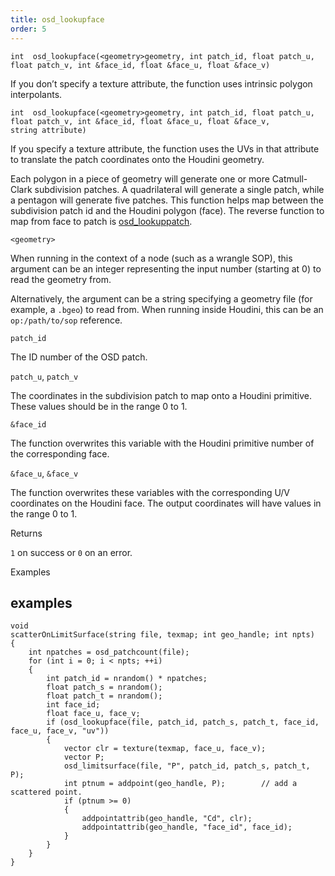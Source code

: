 ```yaml
---
title: osd_lookupface
order: 5
---
```

`int  osd_lookupface(<geometry>geometry, int patch_id, float patch_u, float patch_v, int &face_id, float &face_u, float &face_v)`

If you don’t specify a texture attribute, the function uses intrinsic polygon interpolants.

`int  osd_lookupface(<geometry>geometry, int patch_id, float patch_u, float patch_v, int &face_id, float &face_u, float &face_v, string attribute)`

If you specify a texture attribute, the function uses the UVs in that attribute to translate the patch coordinates onto the Houdini geometry.

Each polygon in a piece of geometry will generate one or more Catmull-Clark subdivision patches. A quadrilateral will generate a single patch, while a pentagon will generate five patches. This function helps map between the subdivision patch id and the Houdini polygon (face). The reverse function to map from face to patch is [osd_lookuppatch](osd_lookuppatch.html "Outputs the OSD patch and UV coordinates corresponding to the given coordinates on a Houdini polygon face.").

`<geometry>`

When running in the context of a node (such as a wrangle SOP), this argument can be an integer representing the input number (starting at 0) to read the geometry from.

Alternatively, the argument can be a string specifying a geometry file (for example, a `.bgeo`) to read from. When running inside Houdini, this can be an `op:/path/to/sop` reference.

`patch_id`

The ID number of the OSD patch.

`patch_u`, `patch_v`

The coordinates in the subdivision patch to map onto a Houdini primitive. These values should be in the range 0 to 1.

`&face_id`

The function overwrites this variable with the Houdini primitive number of the corresponding face.

`&face_u`, `&face_v`

The function overwrites these variables with the corresponding U/V coordinates on the Houdini face. The output coordinates will have values in the range 0 to 1.

Returns

`1` on success or `0` on an error.

Examples

## examples

```vex
void
scatterOnLimitSurface(string file, texmap; int geo_handle; int npts)
{
    int npatches = osd_patchcount(file);
    for (int i = 0; i < npts; ++i)
    {
        int patch_id = nrandom() * npatches;
        float patch_s = nrandom();
        float patch_t = nrandom();
        int face_id;
        float face_u, face_v;
        if (osd_lookupface(file, patch_id, patch_s, patch_t, face_id, face_u, face_v, "uv"))
        {
            vector clr = texture(texmap, face_u, face_v);
            vector P;
            osd_limitsurface(file, "P", patch_id, patch_s, patch_t, P);
            int ptnum = addpoint(geo_handle, P);        // add a scattered point.
            if (ptnum >= 0)
            {
                addpointattrib(geo_handle, "Cd", clr);
                addpointattrib(geo_handle, "face_id", face_id);
            }
        }
    }
}

```

